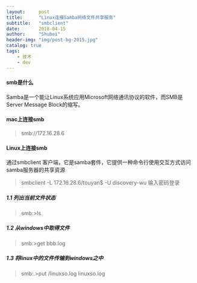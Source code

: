 ```yaml
---  
layout:     post  
title:      "Linux连接Samba网络文件共享服务"  
subtitle:   "smbclient"  
date:       2018-04-15  
author:     "Shubei"  
header-img: "img/post-bg-2015.jpg"  
catalog: true  
tags:  
    - 技术  
    - dev    
---  
```

#### smb是什么
Samba是一个能让Linux系统应用Microsoft网络通讯协议的软件，而SMB是Server Message Block的缩写。

#### mac上连接smb
> smb://172.16.28.6

#### Linux上连接smb

通过smbclient 客户端，它是samba套件，它提供一种命令行使用交互方式访问samba服务器的共享资源

> smbclient -L 172.16.28.6/touyan$ -U discovery-wu
输入密码登录

##### 1.1  列出当前文件状态
> smb:\>ls

##### 1.2 从windows中取得文件
> smb:\>get bbb.log

##### 1.3 将linux中的文件传输到windows之中
> smb:\.>put /linuxso.log    linuxso.log